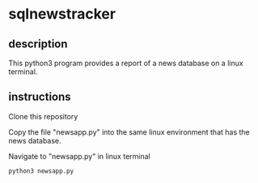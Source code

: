 # sqlnewstracker

## description
This python3 program provides a report of a news database on a linux terminal.

## instructions
Clone this repository

Copy the file "newsapp.py" into the same linux environment that has the news database.

Navigate to "newsapp.py" in linux terminal

```python3 newsapp.py```
